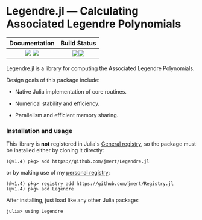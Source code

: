 # Legendre.jl — Calculating Associated Legendre Polynomials

| **Documentation**                                                         | **Build Status**                                             |
|:-------------------------------------------------------------------------:|:------------------------------------------------------------:|
| [![][docs-stable-img]][docs-stable-url] [![][docs-dev-img]][docs-dev-url] | [![][ci-img]][ci-url][![][codecov-img]][codecov-url] |

Legendre.jl is a library for computing the Associated Legendre Polynomials.

Design goals of this package include:

  * Native Julia implementation of core routines.

  * Numerical stability and efficiency.

  * Parallelism and efficient memory sharing.

### Installation and usage

This library is **not** registered in Julia's [General registry][General.jl],
so the package must be installed either by cloning it directly:

```
(@v1.4) pkg> add https://github.com/jmert/Legendre.jl
```

or by making use of my [personal registry][Registry.jl]:

```
(@v1.4) pkg> registry add https://github.com/jmert/Registry.jl
(@v1.4) pkg> add Legendre
```

After installing, just load like any other Julia package:

```
julia> using Legendre
```

[docs-stable-img]: https://img.shields.io/badge/docs-stable-blue.svg
[docs-stable-url]: https://jmert.github.io/Legendre.jl/stable
[docs-dev-img]: https://img.shields.io/badge/docs-dev-blue.svg
[docs-dev-url]: https://jmert.github.io/Legendre.jl/dev

[ci-img]: https://github.com/jmert/Legendre.jl/actions
[ci-url]: https://github.com/jmert/Legendre.jl/workflows/CI/badge.svg

[codecov-img]: https://codecov.io/gh/jmert/Legendre.jl/branch/master/graph/badge.svg
[codecov-url]: https://codecov.io/gh/jmert/Legendre.jl

[General.jl]: https://github.com/JuliaRegistries/General
[Registry.jl]: https://github.com/jmert/Registry.jl
